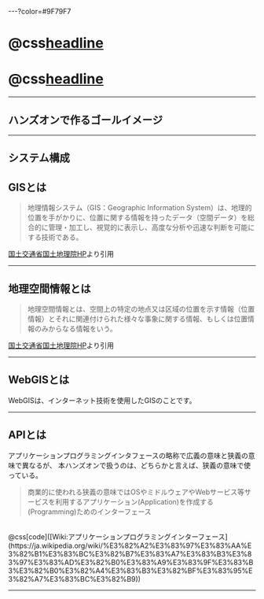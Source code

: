 ---?color=#9F79F7
# @css[headline](WebGIS等)
# @css[headline](基礎知識)

---
## ハンズオンで作るゴールイメージ


---

## システム構成



## GISとは

> 地理情報システム（GIS：Geographic Information System）は、地理的位置を手がかりに、位置に関する情報を持ったデータ（空間データ）を総合的に管理・加工し、視覚的に表示し、高度な分析や迅速な判断を可能にする技術である。

[国土交通省国土地理院HP](http://www.gsi.go.jp/GIS/whatisgis.html)より引用

---
## 地理空間情報とは

> 地理空間情報とは、空間上の特定の地点又は区域の位置を示す情報（位置情報）とそれに関連付けられた様々な事象に関する情報、もしくは位置情報のみからなる情報をいう。

[国土交通省国土地理院HP](http://www.gsi.go.jp/GIS/whatisgis.html)より引用

---
##  WebGISとは

WebGISは、インターネット技術を使用したGISのことです。

---
## APIとは

アプリケーションプログラミングインタフェースの略称で広義の意味と狭義の意味で異なるが、
本ハンズオンで扱うのは、どちらかと言えば、狭義の意味で使っている。
> 商業的に使われる狭義の意味ではOSやミドルウェアやWebサービス等サービスを利用するアプリケーション(Application)を作成する(Programming)ためのインターフェース

<br>
@css[code]([Wiki:アプリケーションプログラミングインターフェース](https://ja.wikipedia.org/wiki/%E3%82%A2%E3%83%97%E3%83%AA%E3%82%B1%E3%83%BC%E3%82%B7%E3%83%A7%E3%83%B3%E3%83%97%E3%83%AD%E3%82%B0%E3%83%A9%E3%83%9F%E3%83%B3%E3%82%B0%E3%82%A4%E3%83%B3%E3%82%BF%E3%83%95%E3%82%A7%E3%83%BC%E3%82%B9))

---
